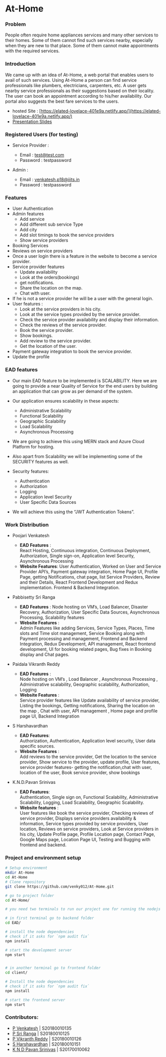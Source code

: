 # At-Home

### Problem
People often require home appliances services and many other services to their homes. Some of them cannot find such services nearby, especially when they are new to that place. Some of them cannot make appointments with the required services. 

### Introduction
We came up with an idea of At-Home, a web portal that enables users to avail of such services. Using At-Home a person can find service professionals like plumbers, electricians, carpenters, etc. A user gets nearby service professionals as their suggestions based on their locality. The user can book an appointment according to his/her availability. Our portal also suggests the best fare services to the users.

- hosted Site : [https://elated-lovelace-401e9a.netlify.app/](https://elated-lovelace-401e9a.netlify.app/)
- [Presentation Slides](https://docs.google.com/presentation/d/16qgpClBCGWpXswHSQcu1boGJhobbbwjCKjG5VjTKI44/edit?usp=sharing) 

### Registered Users (for testing)

- Service Provider :
  - Email : test@test.com
  - Password : testpassword

- Admin :
  - Email : venkatesh.p18@iiits.in
  - Password : testpassword

### Features
- User Authentication
- Admin features
  - Add service
  - Add different sub service Type
  - Add city
  - Add slot timings to book the service providers
  - Show service providers
- Booking Services
- Reviews on service providers
- Once a user login there is a feature in the website to become a service provider.
- Service provider features
  - Update availability
  - Look at the orders(bookings)
  - get notifications.
  - Share the location on the map.
  - Chat with user.
- If he is not a service provider he will be a user with the general login.
- User features :
  - Look at the service providers in his city.
  - Look at the service types provided by the service provider.
  - Check the service provider availability and display their information.
  - Check the reviews of the service provider.
  - Book the service provider.
  - Show bookings.
  - Add review to the service provider.
  - Get the location of the user.
- Payment gateway integration to book the service provider.
- Update the profile

### EAD features
- Our main EAD feature to be implemented is SCALABILITY. Here we are going to provide a near Quality of Service for the end users by building an application that can grow as per demand of the system. 
- Our application ensures scalability in these aspects:
  - Administrative Scalability
  - Functional Scalability
  - Geographic Scalability
  - Load Scalability
  - Asynchronous Processing
- We are going to achieve this using MERN stack and Azure Cloud Platform for hosting.

- Also apart from Scalability we will be implementing some of the SECURITY features as well.
- Security features:
  - Authentication
  - Authorization
  - Logging
  - Application level Security
  - User Specific Data Sources
- We will achieve this using the “JWT Authentication Tokens”.

### Work Distribution

- Poojari Venkatesh
  - <b>EAD Features</b> : <br>
  React Hosting, Continuous integration, Continuous Deployment, Authorization, Single sign-on, Application level Security, Asynchronous Processing
  - <b>Website Features</b>: 
  User Authentication, Worked on User and Service Provider API’s, Payment gateway integration, Home Page UI, Profile Page, getting Notifications, chat page, list Service Providers, Review and their Details, React Frontend Development and Redux implementation. Frontend & Backend Integration.

- Pabbisetty Sri Ranga
	- <b>EAD Features</b> :
  Node hosting on VM’s, Load Balancer, Disaster Recovery,  Authorization, User Specific Data Sources,  Asynchronous Processing, Scalability features
  - <b>Website Features</b> :<br> 
  Admin Features like adding Services, Service Types, Places, Time slots and Time slot management, Service Booking  along with Payment processing and  management, Frontend and Backend Integration, Redux Development, API management, React frontend development, UI for booking related pages, Bug fixes in Booking display and Chat pages.

- Paidala Vikranth Reddy
	- <b>EAD Features</b> :<br> 
  Node hosting on VM’s ,  Load Balancer ,  Asynchronous Processing , Administrative  scalability, Geographic scalability,  Authorization, Logging
  - <b>Website Features</b> :<br> 
  Service provider features  like Update availability of service provider, Listing the bookings, Getting notifications, Sharing the location on the map , Chat with user, API management , Home page and profile page UI, Backend Integration

- S Harshavardhan
  - <b>EAD Features</b>: <br>
  Authorization, Authentication, Application level security,  User data specific sources.
  - <b>Website Features</b> :<br> 
  Add reviews to the service provider, Get the location to the service provider, Show service to the provider, update profile, User features,  service provider features- getting the notification,chat with user, location of the user, Book service provider, show bookings

- K.N.D.Pavan Srinivas
  - <b>EAD Features</b>: <br>
  Authentication,  Single sign on,   Functional  Scalability,   Administrative  Scalability,  Logging,  Load  Scalability,  Geographic Scalability.
  - <b>Website features</b> :<br> 
  User features like book the service provider,  Checking reviews of service provider,  Displays service providers availability & information, Service types provided by service providers, User location,  Reviews on service providers, Look at Service providers in his city,  Update Profile page,  Profile Location page, Contact Page, Google Maps page, Location Page UI, Testing and Bugging with frontend and backend.

### Project and environment setup
```bash
# Setup environment
mkdir At-Home
cd At-Home
# Clone repository
git clone https://github.com/venky012/At-Home.git

# go to project folder
cd At-Home/

# you need two terminals to run our project one for running the nodejs server and other for running reactjs server

# in first terminal go to backend folder 
cd EAD/

# install the node dependencies
# check if it asks for `npm audit fix`
npm install

# start the development server
npm start


# in another terminal go to frontend folder
cd client/

# Install the node dependencies 
# check if it asks for `npm audit fix`
npm install  

# start the frontend server
npm start
```

### Contributors:
- [P Venkatesh](https://github.com/venky012) | S20180010135
- [P Sri Ranga](https://github.com/Pabbisettysriranga) | S20180010125
- [P Vikranth Reddy](https://github.com/vikranthreddyp) | S20180010126
- [S Harshavardhan](https://github.com/harshavardan605) | S20180010151
- [K N D Pavan Srinivas](https://github.com/nivaskambhampati1998) | S20170010062